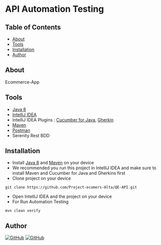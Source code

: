 # API Automation Testing


## Table of Contents

- [About](#about)
- [Tools](#tools)
- [Installation](#installation)
- [Author](#author)

## About
Ecommerce-App

## Tools
- [Java 8](https://www.oracle.com/java/technologies/downloads/#java8)
- [IntelliJ IDEA](https://www.jetbrains.com/idea/download/)
- IntelliJ IDEA Plugins :  [Cucumber for Java](https://plugins.jetbrains.com/plugin/7212-cucumber-for-java), [Gherkin](https://plugins.jetbrains.com/plugin/9164-gherkin)
- [Maven](https://maven.apache.org/download.cgi)
- [Postman](https://www.postman.com/downloads)
- Serenity Rest BDD

## Installation
- Install  [Java 8](https://www.oracle.com/java/technologies/downloads/#java8) and [Maven](https://maven.apache.org/download.cgi) on your device
- We recommended you run this project in IntelliJ IDEA and make sure to install Maven and Cucumber for Java and Gherkins first
- Clone project on your device
```
git clone https://github.com/Project-ecomers-Alta/QE-API.git
```
- Open IntelliJ IDEA and the project on your device
- For Run Automation Testing
```
mvn clean verify
```

## Author

[![GitHub](https://img.shields.io/badge/Sofie-%23121011.svg?style=for-the-badge&logo=github&logoColor=white)](https://github.com/sofiemiranti)
[![GitHub](https://img.shields.io/badge/Ziko-%23121011.svg?style=for-the-badge&logo=github&logoColor=white)](https://github.com/zikosylmn)
